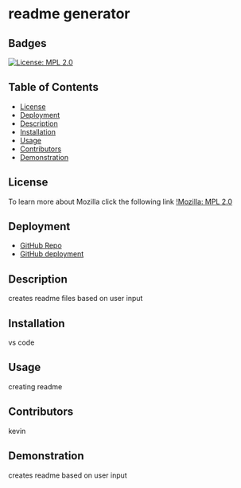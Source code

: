 # readme generator
## Badges

[![License: MPL 2.0](https://img.shields.io/badge/License-MPL_2.0-brightgreen.svg)](https://opensource.org/licenses/MPL-2.0)

## Table of Contents

* [License](#license)
* [Deployment](#deloyment)
* [Description](#description)
* [Installation](#installation)
* [Usage](#usage)
* [Contributors](#contributors)
* [Demonstration](#demonstration)

## License

To learn more about Mozilla click the following link
[!Mozilla: MPL 2.0](https://opensource.org/licenses/MPL-2.0)

## Deployment

* [GitHub Repo](google.com)
* [GitHub deployment](google.com)

## Description

creates readme files based on user input

## Installation

vs code

## Usage

creating readme

## Contributors

kevin

## Demonstration

creates readme based on user input
